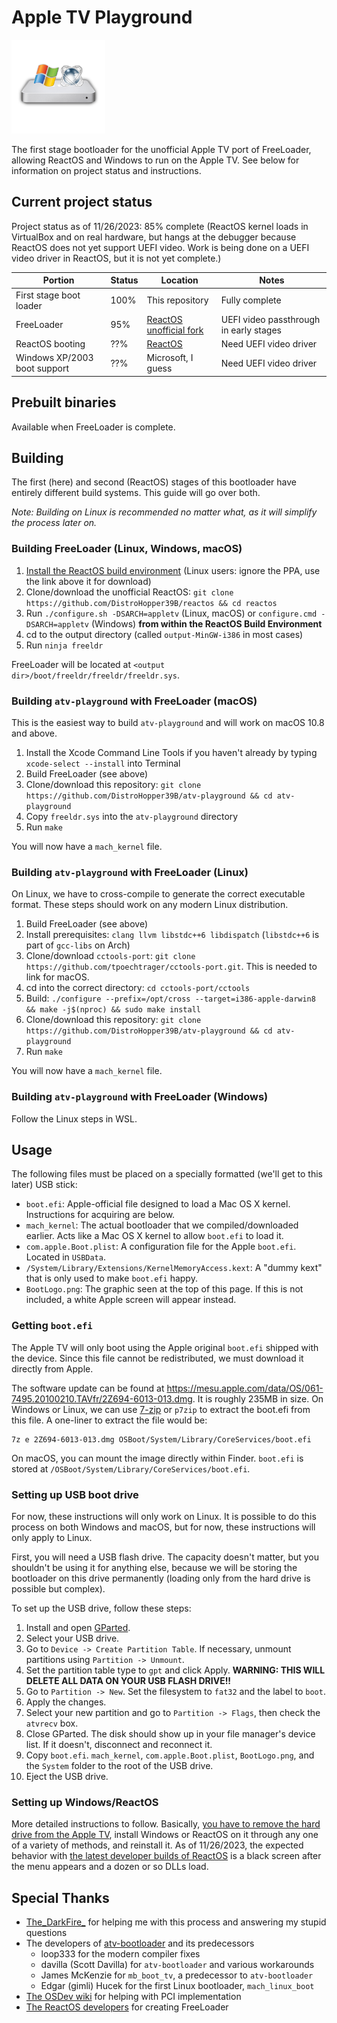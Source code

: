 # Apple TV Playground
<img src="USBData/BootLogo.png" width="150" height="150"  alt="Apple TV Windows logo"/>

The first stage bootloader for the unofficial Apple TV port of FreeLoader, allowing ReactOS and
Windows to run on the Apple TV. See below for information on project status and instructions.
## Current project status
Project status as of 11/26/2023: 85% complete (ReactOS kernel loads in VirtualBox and on real
hardware, but hangs at the debugger because ReactOS does not yet support UEFI video. Work is
being done on a UEFI video driver in ReactOS, but it is not yet complete.)

| Portion                      | Status | Location                                                              | Notes                                  |
|------------------------------|--------|-----------------------------------------------------------------------|----------------------------------------|
| First stage boot loader      | 100%   | This repository                                                       | Fully complete                         |
| FreeLoader                   | 95%    | [ReactOS unofficial fork](https://github.com/DistroHopper39B/reactos) | UEFI video passthrough in early stages |
| ReactOS booting              | ??%    | [ReactOS](https://reactos.org)                                        | Need UEFI video driver                 |
| Windows XP/2003 boot support | ??%    | Microsoft, I guess                                                    | Need UEFI video driver                 |

## Prebuilt binaries
Available when FreeLoader is complete.
## Building
The first (here) and second (ReactOS) stages of this bootloader have entirely different build systems. This
guide will go over both.

*Note: Building on Linux is recommended no matter what, as it will simplify the process later on.*

### Building FreeLoader (Linux, Windows, macOS)
1. [Install the ReactOS build environment](https://reactos.org/wiki/Build_Environment) (Linux users: ignore the PPA, use the link above it for download)
2. Clone/download the unofficial ReactOS: `git clone https://github.com/DistroHopper39B/reactos && cd reactos`
3. Run `./configure.sh -DSARCH=appletv` (Linux, macOS) or `configure.cmd -DSARCH=appletv` (Windows) **from within the ReactOS Build Environment**
4. cd to the output directory (called `output-MinGW-i386` in most cases)
5. Run `ninja freeldr`

FreeLoader will be located at `<output dir>/boot/freeldr/freeldr/freeldr.sys`.

### Building `atv-playground` with FreeLoader (macOS)
This is the easiest way to build `atv-playground` and will work on macOS 10.8 and above.
1. Install the Xcode Command Line Tools if you haven't already by typing `xcode-select --install` into Terminal
2. Build FreeLoader (see above)
3. Clone/download this repository: `git clone https://github.com/DistroHopper39B/atv-playground && cd atv-playground`
4. Copy `freeldr.sys` into the `atv-playground` directory
5. Run `make`

You will now have a `mach_kernel` file.

### Building `atv-playground` with FreeLoader (Linux)
On Linux, we have to cross-compile to generate the correct executable format. These steps should work on any modern Linux distribution.
1. Build FreeLoader (see above)
2. Install prerequisites: `clang llvm libstdc++6 libdispatch` (`libstdc++6` is part of `gcc-libs` on Arch)
3. Clone/download `cctools-port`: `git clone https://github.com/tpoechtrager/cctools-port.git`. This is needed to link for macOS.
4. cd into the correct directory: `cd cctools-port/cctools`
5. Build: `./configure --prefix=/opt/cross --target=i386-apple-darwin8 && make -j$(nproc) && sudo make install`
6. Clone/download this repository: `git clone https://github.com/DistroHopper39B/atv-playground && cd atv-playground`
7. Run `make`

You will now have a `mach_kernel` file.

### Building `atv-playground` with FreeLoader (Windows)
Follow the Linux steps in WSL.

## Usage
The following files must be placed on a specially formatted (we'll get to this later) USB stick:

- `boot.efi`: Apple-official file designed to load a Mac OS X kernel. Instructions for acquiring are below.
- `mach_kernel`: The actual bootloader that we compiled/downloaded earlier. Acts like a Mac OS X kernel to allow `boot.efi` to load it.
- `com.apple.Boot.plist`: A configuration file for the Apple `boot.efi`. Located in `USBData`.
- `/System/Library/Extensions/KernelMemoryAccess.kext`: A "dummy kext" that is only used to make `boot.efi` happy.
- `BootLogo.png`: The graphic seen at the top of this page. If this is not included, a white Apple screen will appear instead.

### Getting `boot.efi`
The Apple TV will only boot using the Apple original `boot.efi` shipped with the device. Since this file cannot
be redistributed, we must download it directly from Apple.

The software update can be found at https://mesu.apple.com/data/OS/061-7495.20100210.TAVfr/2Z694-6013-013.dmg.
It is roughly 235MB in size. On Windows or Linux, we can use [7-zip](https://7-zip.org/) or `p7zip` to extract
the boot.efi from this file. A one-liner to extract the file would be:
```shell
7z e 2Z694-6013-013.dmg OSBoot/System/Library/CoreServices/boot.efi
```
On macOS, you can mount the image directly within Finder. `boot.efi` is stored at `/OSBoot/System/Library/CoreServices/boot.efi`.

### Setting up USB boot drive
For now, these instructions will only work on Linux. It is possible to do this process on both Windows and macOS,
but for now, these instructions will only apply to Linux.

First, you will need a USB flash drive. The capacity doesn't matter, but you shouldn't be using it for anything else,
because we will be storing the bootloader on this drive permanently (loading only from the hard drive
is possible but complex).

To set up the USB drive, follow these steps:
1. Install and open [GParted](https://gparted.org).
2. Select your USB drive.
3. Go to `Device -> Create Partition Table`. If necessary, unmount partitions using `Partition -> Unmount`.
4. Set the partition table type to `gpt` and click Apply. **WARNING: THIS WILL DELETE ALL DATA ON YOUR USB FLASH DRIVE!!**
5. Go to `Partition -> New`. Set the filesystem to `fat32` and the label to `boot`.
6. Apply the changes.
7. Select your new partition and go to `Partition -> Flags`, then check the `atvrecv` box.
8. Close GParted. The disk should show up in your file manager's device list. If it doesn't, disconnect and reconnect it.
9. Copy `boot.efi`. `mach_kernel`, `com.apple.Boot.plist`, `BootLogo.png`, and the `System` folder to the root of the USB drive.
10. Eject the USB drive.

### Setting up Windows/ReactOS
More detailed instructions to follow. Basically,
[you have to remove the hard drive from the Apple TV](https://www.ifixit.com/Guide/Apple+TV+1st+Generation+Hard+Drive+Replacement/4799),
install Windows or ReactOS on it through any one of a variety of methods, and reinstall it. As of 11/26/2023, the expected
behavior with [the latest developer builds of ReactOS](https://reactos.org/getbuilds/) is a black screen after the
menu appears and a dozen or so DLLs load. 

## Special Thanks
- [The_DarkFire_](https://github.com/DarkFire01/) for helping me with this process and answering my stupid questions
- The developers of [atv-bootloader](https://github.com/loop333/atv-bootloader) and its predecessors
  - loop333 for the modern compiler fixes
  - davilla (Scott Davilla) for `atv-bootloader` and various workarounds
  - James McKenzie for `mb_boot_tv`, a predecessor to `atv-bootloader`
  - Edgar (gimli) Hucek for the first Linux bootloader, `mach_linux_boot`
- [The OSDev wiki](https://wiki.osdev.org) for helping with PCI implementation
- [The ReactOS developers](https://github.com/reactos/reactos/graphs/contributors) for creating FreeLoader